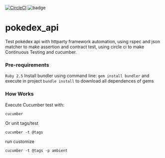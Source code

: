 
[![CircleCI](https://circleci.com/gh/tassioplima/pokedex_api.svg?style=svg)](https://circleci.com/gh/tassioplima/pokedex_api)
![badge](https://github.com/tassioplima/pokedex_api/actions)

# pokedex_api
Test pokédex api with httparty framework automation, using rspec and json matcher to make assertion and contract test, using circle ci to make Continuous Testing and cucumber.

### Pre-requirements

```Ruby 2.5```
Install bundler using command line:
```gem install bundler```
and execute in project ```bundle install``` to download all dependences of gems

### How Works

Execute Cucumber test with:

```cucumber```

Or unit tags/test 

```cucumber -t @tags```

run customize

```cucumber -t @tags -p ambient```
